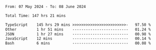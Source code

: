 
<!--START_SECTION:waka-->

```txt
From: 07 May 2024 - To: 08 June 2024

Total Time: 147 hrs 21 mins

TypeScript    145 hrs 29 mins >>>>>>>>>>>>>>>>>>>>>>>>-   97.50 %
Other         1 hr 51 mins    -------------------------   01.24 %
JSON          1 hr 27 mins    -------------------------   00.98 %
JavaScript    12 mins         -------------------------   00.14 %
Bash          6 mins          -------------------------   00.08 %
```

<!--END_SECTION:waka-->

<!--

### Hi there 👋
**Iam-cesar/Iam-cesar** is a ✨ _special_ ✨ repository because its `README.md` (this file) appears on your GitHub profile.

Here are some ideas to get you started:

- 🔭 I’m currently working on ...
- 🌱 I’m currently learning ...
- 👯 I’m looking to collaborate on ...
- 🤔 I’m looking for help with ...
- 💬 Ask me about ...
- 📫 How to reach me: ...
- 😄 Pronouns: ...
- ⚡ Fun fact: ...
-->
